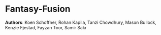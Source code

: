 # Fantasy-Fusion
**Authors**: Koen Schoffner, Rohan Kapila, Tanzi Chowdhury, Mason Bullock, Kenzie Fjestad, Fayzan Toor, Samir Sakr
